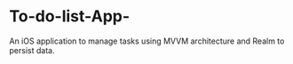 # To-do-list-App-
An iOS application to manage tasks using MVVM architecture and Realm to persist data.
